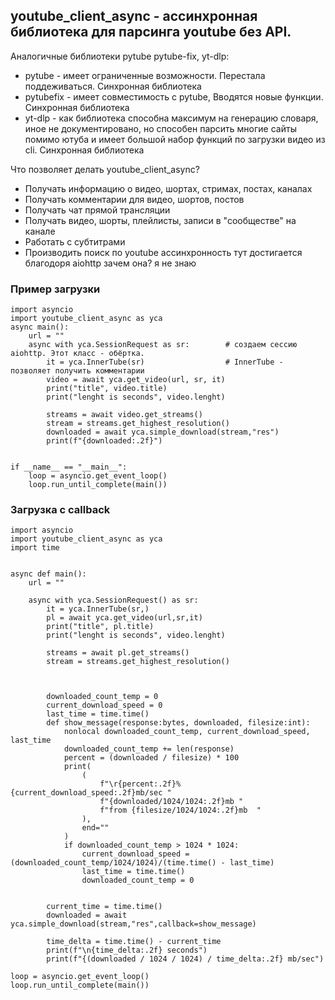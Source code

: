 ## youtube_client_async - ассинхронная библиотека для парсинга youtube без API.

Аналогичные библиотеки pytube pytube-fix, yt-dlp:
 - pytube - имеет ограниченные возможности. Перестала поддеживаться. Синхронная библиотека
 - pytubefix - имеет совместимость с pytube, Вводятся новые функции. Синхронная библиотека
 - yt-dlp - как библиотека способна максимум на генерацию словаря, иное не документировано,
но способен парсить многие сайты помимо ютуба и имеет большой набор функций по загрузки видео из cli. Синхронная библиотека

Что позволяет делать youtube_client_async?
 - Получать информацию о видео, шортах, стримах, постах, каналах
 - Получать комментарии для видео, шортов, постов
 - Получать чат прямой трансляции
 - Получать видео, шорты, плейлисты, записи в "сообществе" на канале
 - Работать с субтитрами
 - Производить поиск по youtube
ассинхронность тут достигается благодоря aiohttp
зачем она? я не знаю
### Пример загрузки
```
import asyncio
import youtube_client_async as yca
async main():
    url = ""
    async with yca.SessionRequest as sr:        # создаем сессию aiohttp. Этот класс - обёртка.
        it = yca.InnerTube(sr)                  # InnerTube - позволяет получить комментарии
        video = await yca.get_video(url, sr, it)
        print("title", video.title)
        print("lenght is seconds", video.lenght)

        streams = await video.get_streams()
        stream = streams.get_highest_resolution()
        downloaded = await yca.simple_download(stream,"res")
        print(f"{downloaded:.2f}")
        

if __name__ == "__main__":
    loop = asyncio.get_event_loop()
    loop.run_until_complete(main())
```

### Загрузка с callback
```
import asyncio
import youtube_client_async as yca
import time


async def main():
    url = ""

    async with yca.SessionRequest() as sr:
        it = yca.InnerTube(sr,)
        pl = await yca.get_video(url,sr,it)
        print("title", pl.title)
        print("lenght is seconds", video.lenght)

        streams = await pl.get_streams()
        stream = streams.get_highest_resolution()



        downloaded_count_temp = 0
        current_download_speed = 0
        last_time = time.time()
        def show_message(response:bytes, downloaded, filesize:int):
            nonlocal downloaded_count_temp, current_download_speed, last_time
            downloaded_count_temp += len(response)
            percent = (downloaded / filesize) * 100
            print(
                (
                    f"\r{percent:.2f}% {current_download_speed:.2f}mb/sec "
                    f"{downloaded/1024/1024:.2f}mb "
                    f"from {filesize/1024/1024:.2f}mb  "
                ),
                end=""
            )
            if downloaded_count_temp > 1024 * 1024:
                current_download_speed = (downloaded_count_temp/1024/1024)/(time.time() - last_time)
                last_time = time.time()
                downloaded_count_temp = 0


        current_time = time.time()
        downloaded = await yca.simple_download(stream,"res",callback=show_message)
        
        time_delta = time.time() - current_time
        print(f"\n{time_delta:.2f} seconds")
        print(f"{(downloaded / 1024 / 1024) / time_delta:.2f} mb/sec")

loop = asyncio.get_event_loop()
loop.run_until_complete(main())
```
